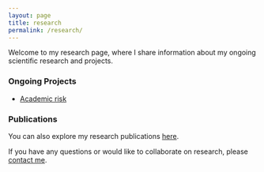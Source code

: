 ```yaml
---
layout: page
title: research
permalink: /research/
---
```


Welcome to my research page, where I share information about my ongoing scientific research and projects.

### Ongoing Projects 

* [Academic risk](academic-risk)

<!-- ### Completed Projects -->

### Publications

You can also explore my research publications [here](../publications).

If you have any questions or would like to collaborate on research, please [contact me](../contact).

